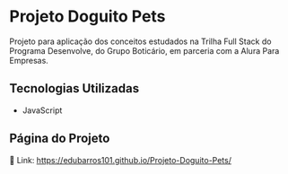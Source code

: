 # Projeto Doguito Pets

Projeto para aplicação dos conceitos estudados na Trilha Full Stack do Programa Desenvolve, do Grupo Boticário, em parceria com a Alura Para Empresas.

## Tecnologias Utilizadas

- JavaScript

## Página do Projeto

🔗 Link: https://edubarros101.github.io/Projeto-Doguito-Pets/
